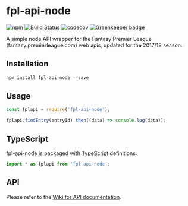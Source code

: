 # fpl-api-node

[![npm](https://img.shields.io/npm/v/fpl-api-node.svg)](https://www.npmjs.com/package/fpl-api-node)
[![Build Status](https://travis-ci.org/tgreyuk/fpl-api-node.svg?branch=master)](https://travis-ci.org/tgreyuk/fpl-api-node)
[![codecov](https://codecov.io/gh/tgreyuk/fpl-api-node/branch/master/graph/badge.svg)](https://codecov.io/gh/tgreyuk/fpl-api-node)
[![Greenkeeper badge](https://badges.greenkeeper.io/tgreyuk/fpl-api-node.svg)](https://greenkeeper.io/)

A simple node API wrapper for the Fantasy Premier League (fantasy.premierleague.com) web apis, updated for the 2017/18 season. 

## Installation

```js
npm install fpl-api-node --save
```

## Usage

```js
const fplapi = require('fpl-api-node');

fplapi.findEntry(entryId).then((data) => console.log(data));

```

## TypeScript

fpl-api-node is packaged with [TypeScript](http://www.typescriptlang.org/) definitions.

```js
import * as fplapi from 'fpl-api-node';

```

## API

Please refer to the [Wiki for API documentation](https://github.com/tgreyuk/fpl-api-node/wiki).
